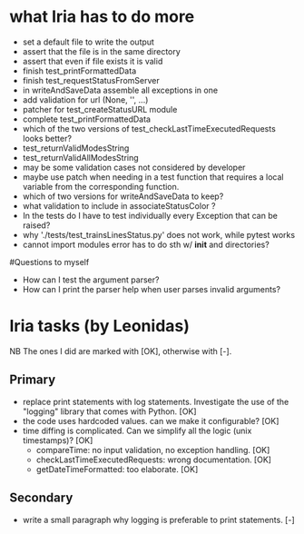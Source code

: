 # what Iria has to do more

- set a default file to write the output
- assert that the file is in the same directory
- assert that even if file exists it is valid
- finish test_printFormattedData
- finish test_requestStatusFromServer
- in writeAndSaveData assemble all exceptions in one
- add validation for url (None, '', ...)
- patcher for test_createStatusURL module
- complete test_printFormattedData
- which of the two versions of test_checkLastTimeExecutedRequests looks better?
- test_returnValidModesString
- test_returnValidAllModesString
- may be some validation cases not considered by developer
- maybe use patch when needing in a test function that requires 
  a local variable from the corresponding function.
- which of two versions for writeAndSaveData to keep?
- what validation to include in associateStatusColor ?
- In the tests do I have to test individually every Exception that can be raised?
- why './tests/test_trainsLinesStatus.py' does not work, while pytest works
- cannot import modules error has to do sth w/ __init__ and directories?

#Questions to myself
- How can I test the argument parser?
- How can I print the parser help when user parses invalid arguments?

# Iria tasks (by Leonidas)
NB The ones I did are marked with [OK], otherwise with [-].

## Primary
- replace print statements with log statements. Investigate the use of the "logging" library that comes with Python. [OK]
- the code uses hardcoded values. can we make it configurable? [OK]
- time diffing is complicated. Can we simplify all the logic (unix timestamps)? [OK]
  - compareTime: no input validation, no exception handling. [OK]
  - checkLastTimeExecutedRequests: wrong documentation. [OK]
  - getDateTimeFormatted: too elaborate. [OK]


## Secondary
- write a small paragraph why logging is preferable to print statements. [-]
